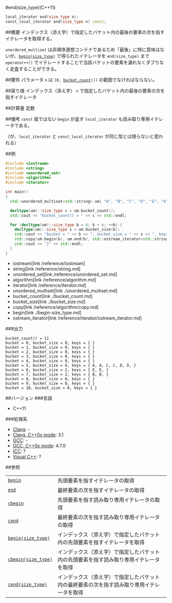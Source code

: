 #end(size_type)(C++11)
```cpp
local_iterator end(size_type n);
const_local_iterator end(size_type n) const;
```

##概要
インデックス（添え字）で指定したバケット内の最後の要素の次を指すイテレータを取得する。

`unordered_multiset` は非順序連想コンテナであるため「最後」に特に意味はないが、[`begin(size_type)`](./begin-size_type.md) で得られたイテレータを `end(size_type)` まで `operator++()` でイテレートすることで当該バケットの要素を漏れなくダブりなく走査することができる。


##要件
パラメータ `n` は `[0, `[`bucket_count`](./bucket_count.md)`())` の範囲でなければならない。


##戻り値
インデックス（添え字） `n` で指定したバケット内の最後の要素の次を指すイテレータ


##計算量
定数


##備考
`const` 版ではない `begin` が返す `local_iterator` も読み取り専用イテレータである。

（が、`local_iterator` と `const_local_iterator` が同じ型とは限らないと思われる）


##例
```cpp
#include <iostream>
#include <string>
#include <unordered_set>
#include <algorithm>
#include <iterator>

int main()
{
  std::unordered_multiset<std::string> um{ "A", "B", "C", "D", "E", "A", "B", "C", "D", "E", };

  decltype(um)::size_type c = um.bucket_count();
  std::cout << "bucket_count() = " << c << std::endl;

  for (decltype(um)::size_type b = 0; b < c; ++b) {
    decltype(um)::size_type s = um.bucket_size(b);
    std::cout << "bucket = " << b << ", bucket_size = " << s << ", keys = { ";
    std::copy(um.begin(b), um.end(b), std::ostream_iterator<std::string>(std::cout, ", "));
    std::cout << "}" << std::endl;
  }
}
```
* iostream[link /reference/iostream]
* string[link /reference/string.md]
* unordered_set[link /reference/unordered_set.md]
* algorithm[link /reference/algorithm.md]
* iterator[link /reference/iterator.md]
* unordered_multiset[link ./unordered_multiset.md]
* bucket_count[link ./bucket_count.md]
* bucket_size[link ./bucket_size.md]
* copy[link /reference/algorithm/copy.md]
* begin[link ./begin-size_type.md]
* ostream_iterator[link /reference/iterator/ostream_iterator.md]

###出力
```
bucket_count() = 11
bucket = 0, bucket_size = 0, keys = { }
bucket = 1, bucket_size = 0, keys = { }
bucket = 2, bucket_size = 0, keys = { }
bucket = 3, bucket_size = 0, keys = { }
bucket = 4, bucket_size = 0, keys = { }
bucket = 5, bucket_size = 6, keys = { A, A, C, C, D, D, }
bucket = 6, bucket_size = 2, keys = { E, E, }
bucket = 7, bucket_size = 2, keys = { B, B, }
bucket = 8, bucket_size = 0, keys = { }
bucket = 9, bucket_size = 0, keys = { }
bucket = 10, bucket_size = 0, keys = { }
```

##バージョン
###言語
- C++11

###処理系
- [Clang](/implementation#clang.md): -
- [Clang, C++0x mode](/implementation#clang.md): 3.1
- [GCC](/implementation#gcc.md): -
- [GCC, C++0x mode](/implementation#gcc.md): 4.7.0
- [ICC](/implementation#icc.md): ?
- [Visual C++](/implementation#visual_cpp.md): ?

##参照

| | |
|----------------------------------------------|--------------------------------|
| [`begin`](./begin.md)                        | 先頭要素を指すイテレータの取得 |
| [`end`](./end.md)                            | 最終要素の次を指すイテレータの取得 |
| [`cbegin`](./cbegin.md)                      | 先頭要素を指す読み取り専用イテレータの取得 |
| [`cend`](./cend.md)                          | 最終要素の次を指す読み取り専用イテレータの取得 |
| [`begin(size_type)`](./begin-size_type.md)   | インデックス（添え字）で指定したバケット内の先頭要素を指すイテレータを取得 |
| [`cbegin(size_type)`](./cbegin-size_type.md) | インデックス（添え字）で指定したバケット内の先頭要素を指す読み取り専用イテレータを取得 |
| [`cend(size_type)`](./cend-size_type.md)     | インデックス（添え字）で指定したバケット内の最終要素の次を指す読み取り専用イテレータを取得 |

